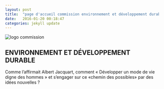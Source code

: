 ```yaml
---
layout: post
title:  "page d'accueil commission environnement et développement durable"
date:   2016-01-20 00:18:47
categories: jekyll update
---
```


![logo commission](../images/iconeEnvironnement.PNG)   

## ENVIRONNEMENT ET DÉVELOPPEMENT DURABLE
Comme  l’affirmait Albert Jacquart, comment « Développer un mode de vie  digne des hommes » et s’engager sur ce «chemin des possibles» par des idées nouvelles ?

